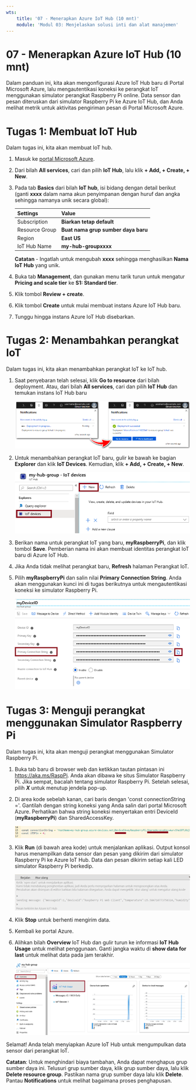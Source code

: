 ```yaml
---
wts:
    title: '07 - Menerapkan Azure IoT Hub (10 mnt)'
    module: 'Modul 03: Menjelaskan solusi inti dan alat manajemen'
---
```

# 07 - Menerapkan Azure IoT Hub (10 mnt)

Dalam panduan ini, kita akan mengonfigurasi Azure IoT Hub baru di Portal Microsoft Azure, lalu mengautentikasi koneksi ke perangkat IoT menggunakan simulator perangkat Raspberry Pi online. Data sensor dan pesan diteruskan dari simulator Raspberry Pi ke Azure IoT Hub, dan Anda melihat metrik untuk aktivitas pengiriman pesan di Portal Microsoft Azure.

# Tugas 1: Membuat IoT Hub 

Dalam tugas ini, kita akan membuat IoT hub. 

1. Masuk ke [portal Microsoft Azure](https://portal.azure.com).

2. Dari bilah **All services**, cari dan pilih **IoT Hub**, lalu klik **+ Add, + Create, + New**.

3. Pada tab **Basics** dari bilah **IoT hub**, isi bidang dengan detail berikut (ganti **xxxx** dalam nama akun penyimpanan dengan huruf dan angka sehingga namanya unik secara global):

    | Settings | Value |
    |--|--|
    | Subscription | **Biarkan tetap default** |
    | Resource Group | **Buat nama grup sumber daya baru** |
    | Region | **East US** |
    | IoT Hub Name | **my-hub-groupxxxx** |

    **Catatan** - Ingatlah untuk mengubah **xxxx** sehingga menghasilkan **Nama IoT Hub** yang unik.

4. Buka tab **Management**, dan gunakan menu tarik turun untuk mengatur **Pricing and scale tier** ke **S1: Standard tier**.

5. Klik tombol **Review + create**.

6. Klik tombol **Create** untuk mulai membuat instans Azure IoT Hub baru.

7. Tunggu hingga instans Azure IoT Hub disebarkan. 

# Tugas 2: Menambahkan perangkat IoT

Dalam tugas ini, kita akan menambahkan perangkat IoT ke IoT hub. 

1. Saat penyebaran telah selesai, klik **Go to resource** dari bilah deployment. Atau, dari bilah **All services**, cari dan pilih **IoT Hub** dan temukan instans IoT Hub baru

	![Cuplikan layar penyebaran sedang berlangsung dan penyebaran berhasil pemberitahuan di portal Microsoft Azure.](../images/0601.png)

2. Untuk menambahkan perangkat IoT baru, gulir ke bawah ke bagian **Explorer** dan klik **IoT Devices**. Kemudian, klik **+ Add, + Create, + New**.

	![Cuplikan layar panel perangkat IoT, yang disorot dalam bilah navigasi hub IoT, di portal Microsoft Azure. Tombol New disorot untuk mengilustrasikan cara menambahkan identitas perangkat IoT baru ke IoT hub.](../images/0602.png)

3. Berikan nama untuk perangkat IoT yang baru, **myRaspberryPi**, dan klik tombol **Save**. Pemberian nama ini akan membuat identitas perangkat IoT baru di Azure IoT Hub.

4. Jika Anda tidak melihat perangkat baru, **Refresh** halaman Perangkat IoT. 

5. Pilih **myRaspberryPi** dan salin nilai **Primary Connection String**. Anda akan menggunakan kunci ini di tugas berikutnya untuk mengautentikasi koneksi ke simulator Raspberry Pi.

	![Cuplikan layar halaman String Koneksi Utama dengan ikon salin disorot.](../images/0603.png)

# Tugas 3: Menguji perangkat menggunakan Simulator Raspberry Pi

Dalam tugas ini, kita akan menguji perangkat menggunakan Simulator Raspberry Pi. 

1. Buka tab baru di browser web dan ketikkan tautan pintasan ini https://aka.ms/RaspPi. Anda akan dibawa ke situs Simulator Raspberry Pi. Jika sempat, bacalah tentang simulator Raspberry Pi. Setelah selesai, pilih ***X*** untuk menutup jendela pop-up.

2. Di area kode sebelah kanan, cari baris dengan 'const connectionString ='. Gantilah dengan string koneksi yang Anda salin dari portal Microsoft Azure. Perhatikan bahwa string koneksi menyertakan entri DeviceId (**myRaspberryPi**) dan SharedAccessKey.

	![Cuplikan layar area pengodean dalam simulator Raspberry Pi.](../images/0604.png)

3. Klik **Run** (di bawah area kode) untuk menjalankan aplikasi. Output konsol harus menampilkan data sensor dan pesan yang dikirim dari simulator Raspberry Pi ke Azure IoT Hub. Data dan pesan dikirim setiap kali LED simulator Raspberry Pi berkedip. 

	![Cuplikan layar konsol simulator Raspberry Pi.  Output konsol menampilkan data sensor dan pesan yang dikirim dari simulator Raspberry Pi ke Azure IoT Hub.](../images/0605.png)

5. Klik **Stop** untuk berhenti mengirim data.

6. Kembali ke portal Azure.

7. Alihkan bilah **Overview** IoT Hub dan gulir turun ke informasi **IoT Hub Usage** untuk melihat penggunaan. Ganti jangka waktu di **show data for last** untuk melihat data pada jam terakhir.

	![Cuplikan layar metrik dalam area penggunaan IoT hub portal Microsoft Azure.](../images/0606.png)


Selamat! Anda telah menyiapkan Azure IoT Hub untuk mengumpulkan data sensor dari perangkat IoT.

**Catatan**: Untuk menghindari biaya tambahan, Anda dapat menghapus grup sumber daya ini. Telusuri grup sumber daya, klik grup sumber daya, lalu klik **Delete resource group**. Pastikan nama grup sumber daya lalu klik **Delete**. Pantau **Notifications** untuk melihat bagaimana proses penghapusan.
